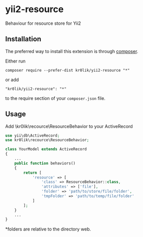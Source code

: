 # yii2-resource
Behaviour for resource store for Yii2

Installation
------------

The preferred way to install this extension is through [composer](http://getcomposer.org/download/).

Either run

```
composer require --prefer-dist kr0lik/yii2-resource "*"
```

or add

```
"kr0lik/yii2-resource": "*"
```

to the require section of your `composer.json` file.

Usage
-----

Add \kr0lik\recource\ResourceBehavior to your ActiveRecord

```php
use yii\db\ActiveRecord;
use kr0lik\recource\ResourceBehavior;

class YourModel extends ActiveRecord
{
    ...
    public function behaviors()
    {
        return [
            'resource' => [
                'class' => ResourceBehavior::class,
                'attributes' => ['file'],
                'folder' => 'path/to/store/file/folder',
                'tmpFolder' => 'path/to/temp/file/folder'
            ]
        ];
    }
    ...
}
```
*folders are relative to the directory web.
